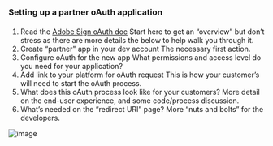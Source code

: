 ### Setting up a partner oAuth application
####
####
1. Read the [Adobe Sign oAuth doc](https://secure.echosign.com/public/static/oauthDoc) Start here to get an “overview” but don’t stress as there are more details the below to help walk you through it.
2. Create “partner" app in your dev account The necessary first action.
3. Configure oAuth for the new app What permissions and access level do you need for your application?
4. Add link to your platform for oAuth request This is how your customer’s will need to start the oAuth process.
5. What does this oAuth process look like for your customers? More detail on the end-user experience, and some code/process discussion.
6. What’s needed on the “redirect URI” page? More “nuts and bolts” for the developers.


![image](http://drive.google.com/uc?export=view&id=1mvav1zi-aXa7P9zVKv4YHMI4JTfjrvUO)
